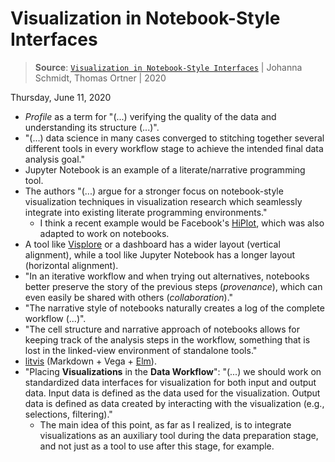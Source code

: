 # Visualization in Notebook-Style Interfaces

> **Source**: [`Visualization in Notebook-Style Interfaces`](https://diglib.eg.org/handle/10.2312/visgap20201104) | Johanna Schmidt, Thomas Ortner | 2020

Thursday, June 11, 2020

- _Profile_ as a term for "(...) verifying the quality of the data and understanding its structure (...)".
- "(...) data science in many cases converged to stitching together several different tools in every workflow stage to achieve the intended final data analysis goal."
- Jupyter Notebook is an example of a literate/narrative programming tool.
- The authors "(...) argue for a stronger focus on notebook-style visualization techniques in visualization research which seamlessly integrate into existing literate programming environments."
  - I think a recent example would be Facebook's [HiPlot](https://facebookresearch.github.io/hiplot/), which was also adapted to work on notebooks.
- A tool like [Visplore](http://www.visplore.com/) or a dashboard has a wider layout (vertical alignment), while a tool like Jupyter Notebook has a longer layout (horizontal alignment).
- "In an iterative workflow and when trying out alternatives, notebooks better preserve the story of the previous steps (_provenance_), which can even easily be shared with others (_collaboration_)."
- "The narrative style of notebooks naturally creates a log of the complete workflow (...)".
- "The cell structure and narrative approach of notebooks allows for keeping track of the analysis steps in the workflow, something that is lost in the linked-view environment of standalone tools."
- [litvis](https://github.com/gicentre/litvis) (Markdown + Vega + [Elm](https://elm-lang.org/)).
- "Placing **Visualizations** in the **Data Workflow**": "(...) we should work on standardized data interfaces for visualization for both input and output data. Input data is defined as the data used for the visualization. Output data is defined as data created by interacting with the visualization (e.g., selections, filtering)."
  - The main idea of this point, as far as I realized, is to integrate visualizations as an auxiliary tool during the data preparation stage, and not just as a tool to use after this stage, for example.
